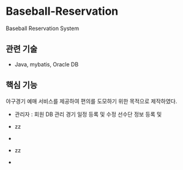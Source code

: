 # Baseball-Reservation
Baseball Reservation System

관련 기술
-----------------
- Java, mybatis, Oracle DB

핵심 기능
-----------------
   야구경기 예매 서비스를 제공하여 편의를 도모하기 위한 목적으로 제작하였다.
- 관리자 :
회원 DB 관리
경기 일정 등록 및 수정
선수단 정보 등록 및 

- zz
+
- zz
+ 
